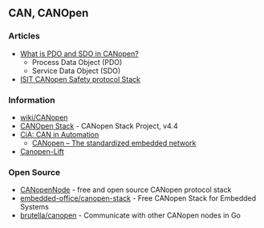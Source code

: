 ## CAN, CANOpen



### Articles
- [What is PDO and SDO in CANopen?](https://devicebase.net/en/can-in-automation-canopen/questions/what-is-pdo-and-sdo-in-canopen/5hc)
	- Process Data Object (PDO)
	- Service Data Object (SDO)
- [ISIT CANopen Safety protocol Stack](https://www.st.com/en/partner-products-and-services/isit-canopen-safety-protocol-stack.html)



### Information
- [wiki/CANopen](https://en.wikipedia.org/wiki/CANopen)
- [CANOpen Stack](https://canopen-stack.org/) - CANopen Stack Project, v4.4
- [CiA: CAN in Automation](https://www.can-cia.org)
	- [CANopen – The standardized embedded network](https://www.can-cia.org/canopen/)
- [Canopen-Lift](https://en.canopen-lift.org/wiki/Main_Page)


### Open Source
- [CANopenNode](https://github.com/CANopenNode) - free and open source CANopen protocol stack
- [embedded-office/canopen-stack](https://github.com/embedded-office/canopen-stack) - Free CANopen Stack for Embedded Systems
- [brutella/canopen](https://github.com/brutella/canopen) - Communicate with other CANopen nodes in Go
